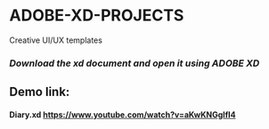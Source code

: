 # ADOBE-XD-PROJECTS
Creative UI/UX templates
### *Download the xd document and open it using ADOBE XD*
## Demo link:
#### Diary.xd https://www.youtube.com/watch?v=aKwKNGgIfI4
